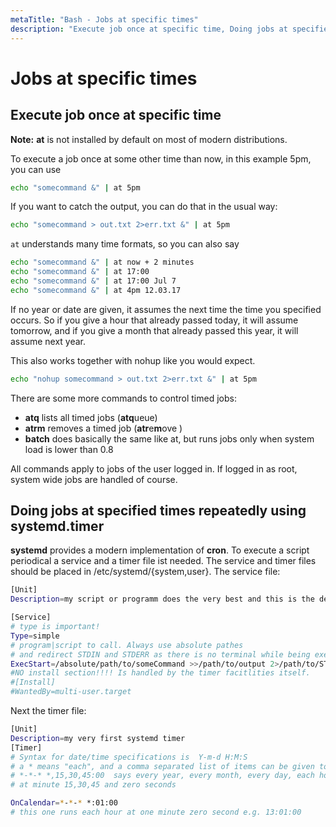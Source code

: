 ```yaml
---
metaTitle: "Bash - Jobs at specific times"
description: "Execute job once at specific time, Doing jobs at specified times repeatedly using systemd.timer"
---
```


# Jobs at specific times



## Execute job once at specific time


**Note:** **at** is not installed by default on most of modern distributions.

To execute a job once at some other time than now, in this example 5pm, you can use

```bash
echo "somecommand &" | at 5pm

```

If you want to catch the output, you can do that in the usual way:

```bash
echo "somecommand > out.txt 2>err.txt &" | at 5pm

```

`at` understands many time formats, so you can also say

```bash
echo "somecommand &" | at now + 2 minutes
echo "somecommand &" | at 17:00
echo "somecommand &" | at 17:00 Jul 7
echo "somecommand &" | at 4pm 12.03.17

```

If no year or date are given, it assumes the next time the time you specified occurs. So if you give a hour that already passed today, it will assume tomorrow, and if you give a month that already passed this year, it will assume next year.

This also works together with nohup like you would expect.

```bash
echo "nohup somecommand > out.txt 2>err.txt &" | at 5pm

```

There are some more commands to control timed jobs:

- **atq** lists all timed jobs (**atq**ueue)
- **atrm** removes  a timed job (**atr**e**m**ove )
- **batch** does basically the same like at, but runs jobs only when system load is lower than 0.8

All commands apply to jobs of the user logged in.
If logged in as root, system wide jobs are handled of course.



## Doing jobs at specified times repeatedly using systemd.timer


**systemd** provides a modern implementation of **cron**. To execute a script periodical a service and a timer file ist needed.
The service and timer files should be placed in /etc/systemd/{system,user}.
The service file:

```bash
[Unit]
Description=my script or programm does the very best and this is the description

[Service]
# type is important!
Type=simple
# program|script to call. Always use absolute pathes 
# and redirect STDIN and STDERR as there is no terminal while being executed 
ExecStart=/absolute/path/to/someCommand >>/path/to/output 2>/path/to/STDERRoutput
#NO install section!!!! Is handled by the timer facitlities itself.
#[Install]
#WantedBy=multi-user.target

```

Next the timer file:

```bash
[Unit]
Description=my very first systemd timer
[Timer]
# Syntax for date/time specifications is  Y-m-d H:M:S 
# a * means "each", and a comma separated list of items can be given too
# *-*-* *,15,30,45:00  says every year, every month, every day, each hour,
# at minute 15,30,45 and zero seconds

OnCalendar=*-*-* *:01:00  
# this one runs each hour at one minute zero second e.g. 13:01:00 

```

